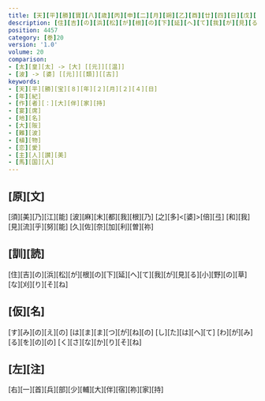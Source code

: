 ```yaml
---
title: [天][平][勝][寶][八][歳][丙][申][二][月][朔][乙][酉][廿][四][日][戊][申] [太][上][天][皇]<[大]>[后][幸][行][於][河][内][離][宮] [經][信][以][壬][子][傳][幸][於][難][波][宮][也] [三][月][七][日][於][河][内][國][伎][人][郷][馬][國][人][之][家][宴][歌][三][首]
description: [住][吉][の][浜][松][が][根][の][下][延][へ][て][我][が][見][る][小][野][の][草][な][刈][り][そ][ね]
position: 4457
category: [巻]20
version: '1.0'
volume: 20
comparison:
- [太][皇][太] -> [大] [[元]][[温]]
- [波] -> [婆] [[元]][[類]][[古]]
keywords:
- [天][平][勝][宝][８][年][２][月][２][４][日]
- [年][紀]
- [作][者][：][大][伴][家][持]
- [宴][席]
- [地][名]
- [大][阪]
- [難][波]
- [植][物]
- [恋][愛]
- [主][人][讃][美]
- [馬][国][人]
---
```


## [原][文]

[須][美][乃][江][能] [波][麻][末][都][我][根][乃] [之][多]<[婆]>[倍][弖] [和][我][見][流][乎][努][能] [久][佐][奈][加][利][曽][祢]

## [訓][読]

[住][吉][の][浜][松][が][根][の][下][延][へ][て][我][が][見][る][小][野][の][草][な][刈][り][そ][ね]

## [仮][名]

[す][み][の][え][の] [は][ま][ま][つ][が][ね][の] [し][た][は][へ][て] [わ][が][み][る][を][の][の] [く][さ][な][か][り][そ][ね]

## [左][注]

[右][一][首][兵][部][少][輔][大][伴][宿][祢][家][持]
